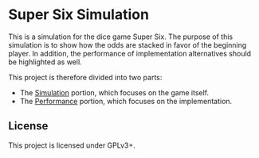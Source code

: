 # Super Six Simulation

This is a simulation for the dice game Super Six. The purpose of this simulation is to show how the odds are stacked in favor of the beginning player. In addition, the performance of implementation alternatives should be highlighted as well.

This project is therefore divided into two parts:

- The [Simulation](simulation.md) portion, which focuses on the game itself.
- The [Performance](performance.md) portion, which focuses on the implementation.

## License

This project is licensed under GPLv3+.